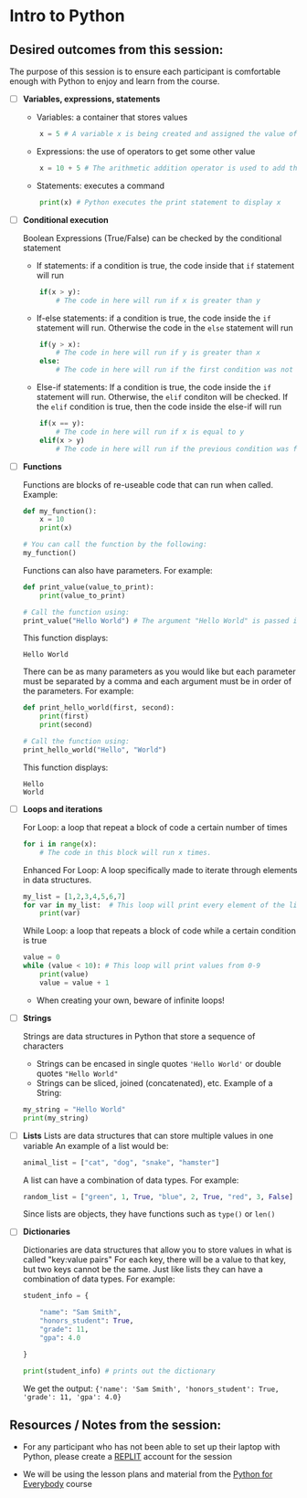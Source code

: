 # Intro to Python

## Desired outcomes from this session:

The purpose of this session is to ensure each participant is comfortable enough with Python to enjoy and learn from the course.

- [ ] **Variables, expressions, statements**

    - Variables: a container that stores values
    ```Python
        x = 5 # A variable x is being created and assigned the value of 5.
    ```
    - Expressions: the use of operators to get some other value
    ```Python
        x = 10 + 5 # The arithmetic addition operator is used to add the two values
    ```
    - Statements: executes a command
    ```Python
        print(x) # Python executes the print statement to display x
    ```

- [ ] **Conditional execution**

    Boolean Expressions (True/False) can be checked by the conditional statement

    - If statements: if a condition is true, the code inside that `if` statement will run
    ```Python
        if(x > y):
            # The code in here will run if x is greater than y
    ```

    - If-else statements: if a condition is true, the code inside the `if` statement will run. Otherwise the code in the `else` statement will run
    ```Python
        if(y > x):
            # The code in here will run if y is greater than x
        else:
            # The code in here will run if the first condition was not true
    ```

    - Else-if statements: If a condition is true, the code inside the `if` statement will run. Otherwise, the `elif` conditon will be checked. If the `elif` condition is true, then the code inside the else-if will run
    ```Python
        if(x == y):
            # The code in here will run if x is equal to y
        elif(x > y)
            # The code in here will run if the previous condition was false and if x is greater than y
    ```

- [ ] **Functions**

    Functions are blocks of re-useable code that can run when called. Example:

    ```Python
    def my_function():
        x = 10
        print(x)
    
    # You can call the function by the following:
    my_function()
    ```
    Functions can also have parameters. For example:
    ```Python
    def print_value(value_to_print):
        print(value_to_print)
    
    # Call the function using:
    print_value("Hello World") # The argument "Hello World" is passed into the function
    
    ```
    This function displays:
    ```
    Hello World
    ```
    There can be as many parameters as you would like but each parameter must be separated by a comma and each argument must be in order of the parameters. For example:
    ```Python
    def print_hello_world(first, second):
        print(first)
        print(second)
    
    # Call the function using:
    print_hello_world("Hello", "World")
    ```
    This function displays:
    ```
    Hello
    World
    ```


- [ ] **Loops and iterations**

    For Loop: a loop that repeat a block of code a certain number of times
    ```Python
    for i in range(x):
        # The code in this block will run x times.
    ```

    Enhanced For Loop: A loop specifically made to iterate through elements in data structures.
    ```Python
    my_list = [1,2,3,4,5,6,7]
    for var in my_list:  # This loop will print every element of the list my_list 
        print(var)
    ```

    While Loop: a loop that repeats a block of code while a certain condition is true
    ```Python
    value = 0
    while (value < 10): # This loop will print values from 0-9 
        print(value)
        value = value + 1
    ```
    - When creating your own, beware of infinite loops!

- [ ] **Strings**

    Strings are data structures in Python that store a sequence of characters
    - Strings can be encased in single quotes `'Hello World'` or double quotes `"Hello World"`
    - Strings can be sliced, joined (concatenated), etc.
    Example of a String:
    ```Python
    my_string = "Hello World"
    print(my_string)
    ```
- [ ] **Lists**
    Lists are data structures that can store multiple values in one variable
    An example of a list would be:
    ```Python
    animal_list = ["cat", "dog", "snake", "hamster"]
    ```
    A list can have a combination of data types. For example:
    ```Python
    random_list = ["green", 1, True, "blue", 2, True, "red", 3, False]
    ```
    Since lists are objects, they have functions such as `type()` or `len()`
- [ ] **Dictionaries**

    Dictionaries are data structures that allow you to store values in what is called "key:value pairs"
    For each key, there will be a value to that key, but two keys cannot be the same.
    Just like lists they can have a combination of data types. 
    For example: 

    ```Python
    student_info = {

        "name": "Sam Smith",
        "honors_student": True,
        "grade": 11,
        "gpa": 4.0

    }

    print(student_info) # prints out the dictionary 
    ```
    We get the output: `{'name': 'Sam Smith', 'honors_student': True, 'grade': 11, 'gpa': 4.0}`

## Resources / Notes from the session:

- For any participant who has not been able to set up their laptop with Python, please create a [REPLIT](https://replit.com/) account for the session

- We will be using the lesson plans and material from the [Python for Everybody](https://www.py4e.com/) course

